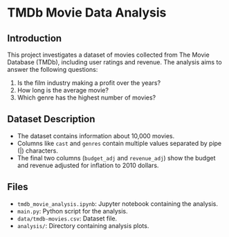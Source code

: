 # TMDb Movie Data Analysis

## Introduction

This project investigates a dataset of movies collected from The Movie Database (TMDb), including user ratings and revenue. The analysis aims to answer the following questions:

1. Is the film industry making a profit over the years?
2. How long is the average movie?
3. Which genre has the highest number of movies?

## Dataset Description

- The dataset contains information about 10,000 movies.
- Columns like `cast` and `genres` contain multiple values separated by pipe (|) characters.
- The final two columns (`budget_adj` and `revenue_adj`) show the budget and revenue adjusted for inflation to 2010 dollars.

## Files

- `tmdb_movie_analysis.ipynb`: Jupyter notebook containing the analysis.
- `main.py`: Python script for the analysis.
- `data/tmdb-movies.csv`: Dataset file.
- `analysis/`: Directory containing analysis plots.
